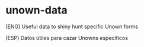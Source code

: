 # unown-data

(ENG) Useful data to shiny hunt specific Unown forms

(ESP) Datos útiles para cazar Unowns específicos
